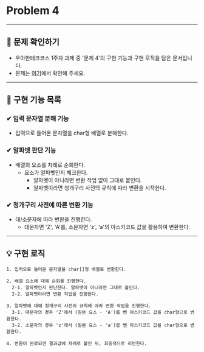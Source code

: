 # Problem 4   

---

## 👀 문제 확인하기  
- 우아한테크코스 1주차 과제 중 '문제 4'의 구현 기능과 구현 로직을 담은 문서입니다.
- 문제는 [여기](https://github.com/woowacourse-precourse/java-onboarding/blob/main/docs/PROBLEM4.md)에서 확인해 주세요.

---

## 🌟 구현 기능 목록  

### ✔ 입력 문자열 분해 기능
- 입력으로 들어온 문자열을 char형 배열로 분해한다.

### ✔ 알파벳 판단 기능
- 배열의 요소를 차례로 순회한다.
  - 요소가 알파벳인지 체크한다.
    - 알파벳이 아니라면 변환 작업 없이 그대로 붙인다.
    - 알파벳이라면 청개구리 사전의 규칙에 따라 변환을 시작한다.


### ✔ 청개구리 사전에 따른 변환 기능
- 대/소문자에 따라 변환을 진행한다.
  - 대문자면 'Z', 'A'를, 소문자면 'z', 'a'의 아스키코드 값을 활용하여 변환한다.

---

## 💡 구현 로직
~~~
1. 입력으로 들어온 문자열을 char[]형 배열로 변환한다.

2. 배열 요소에 대해 순회를 진행한다.
  2-1. 알파벳인지 판단한다. 알파벳이 아니라면 그대로 붙인다.
  2-2. 알파벳이라면 변환 작업을 진행한다.

3. 알파벳에 대해 청개구리 사전의 규칙에 따라 변환 작업을 진행한다.
  3-1. 대문자의 경우 'Z'에서 (원본 요소 - 'A')를 뺀 아스키코드 값을 char형으로 변환한다.
  3-2. 소문자의 경우 'z'에서 (원본 요소 - 'a')를 뺀 아스키코드 값을 char형으로 변환한다.

4. 변환이 완료되면 결과값에 차례로 붙인 뒤, 최종적으로 리턴한다.
~~~
